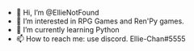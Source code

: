- 👋 Hi, I’m @EllieNotFound
- 👀 I’m interested in RPG Games and Ren'Py games.
- 🌱 I’m currently learning Python
- 📫 How to reach me: use discord. Ellie-Chan#5555

<!---
EllieNotFound/EllieNotFound is a ✨ special ✨ repository because its `README.md` (this file) appears on your GitHub profile.
You can click the Preview link to take a look at your changes.
--->
